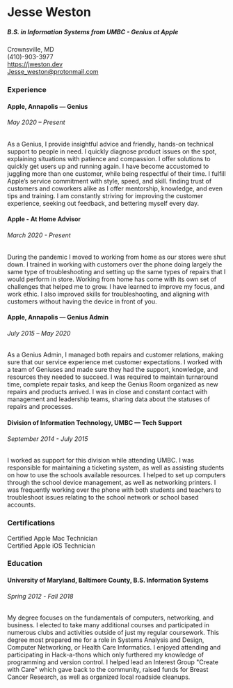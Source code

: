 <h1> Jesse Weston </h1>
<h5> B.S. in Information Systems from UMBC - Genius at Apple  </h5>

Crownsville, MD  
(410)-903-3977  
https://jweston.dev  
Jesse_weston@protonmail.com  

<h3> Experience </h3>

<h4> Apple, Annapolis — Genius </h4>
<h6> May 2020 – Present </h6>
As a Genius, I provide insightful advice and friendly, hands-on technical support to people in need. I quickly diagnose product issues on the spot, explaining situations with patience and compassion. I offer solutions to quickly get users up and running again. I have become accustomed to juggling more than one customer, while being respectful of their time. I fulfill Apple’s service commitment with style, speed, and skill. finding trust of customers and coworkers alike as I offer mentorship, knowledge, and even tips and training. I am constantly striving for improving the customer experience, seeking out feedback, and bettering myself every day.

<h4> Apple - At Home Advisor </h4>
<h6> March 2020 - Present </h6>
During the pandemic I moved to working from home as our stores were shut down. I trained in working with customers over the phone doing largely the same type of troubleshooting and setting up the same types of repairs that I would perform in store. Working from home has come with its own set of challenges that helped me to grow. I have learned to improve my focus, and work ethic. I also improved skills for troubleshooting, and aligning with customers without having the device in front of you.   

<h4> Apple, Annapolis — Genius Admin </h4>
<h6> July 2015 – May 2020 </h6>
As a Genius Admin, I managed both repairs and customer relations, making sure that our service experience met customer expectations. I worked with a team of Geniuses and made sure they had the support, knowledge, and resources they needed to succeed. I was required to maintain turnaround time, complete repair tasks, and keep the Genius Room organized as new repairs and products arrived. I was in close and constant contact with management and leadership teams, sharing data about the statuses of repairs and processes.

<h4> Division of Information Technology, UMBC — Tech Support </h4>
<h6> September 2014 - July 2015 </h6>
I worked as support for this division while attending UMBC. I was responsible for maintaining a ticketing system, as well as assisting students on how to use the schools available resources. I helped to set up computers through the school device management, as well as networking printers. I was frequently working over the phone with both students and teachers to troubleshoot issues relating to the school network or school based accounts. 

<h3> Certifications </h3>

Certified Apple Mac Technician  
Certified Apple iOS Technician

<h3> Education </h3>

<h4> University of Maryland, Baltimore County, B.S. Information Systems </h4>
<h6> Spring 2012 - Fall 2018 </h6>

My degree focuses on the fundamentals of computers, networking, and business. I elected to take many additional courses and participated in numerous clubs and activities outside of just my regular coursework. This degree most prepared me for a role in Systems Analysis and Design, Computer Networking, or Health Care Informatics. I enjoyed attending and participating in Hack-a-thons which only furthered my knowledge of programming and version control. I helped lead an Interest Group "Create with Care" which gave back to the community, raised funds for Breast Cancer Research, as well as organized local roadside cleanups. 
